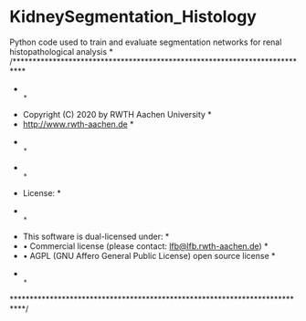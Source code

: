 # KidneySegmentation_Histology
Python code used to train and evaluate segmentation networks for renal histopathological analysis
\*  
/***************************************************************************
*                                                                         *
*   Copyright (C) 2020 by RWTH Aachen University                          *
*   http://www.rwth-aachen.de                                             *
*                                                                         *
*                                                                         *
*   License:                                                              *
*                                                                         *
*   This software is dual-licensed under:                                 *
*   • Commercial license (please contact: lfb@lfb.rwth-aachen.de)         *
*   • AGPL (GNU Affero General Public License) open source license        *
*                                                                         *
***************************************************************************/
